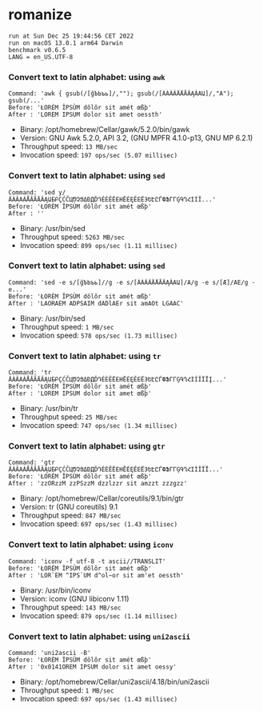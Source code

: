 # romanize
 
    run at Sun Dec 25 19:44:56 CET 2022
    run on macOS 13.0.1 arm64 Darwin
    benchmark v0.6.5
    LANG = en_US.UTF-8
 
### Convert text to latin alphabet: using `awk`
```shell
Command: 'awk { gsub(/[ğЪЬъь]/,""); gsub(/[ÀÁÂÃÄÅĀĂĄǍΑԱ]/,"A"); gsub(/...'
Before: 'ŁORÈM ÎPSÙM dôlõr sit amét œßþ'
After : 'LOREM IPSUM dolor sit amet oessth'
```
* Binary: /opt/homebrew/Cellar/gawk/5.2.0/bin/gawk
* Version: GNU Awk 5.2.0, API 3.2, (GNU MPFR 4.1.0-p13, GNU MP 6.2.1)
* Throughput speed: `13 MB/sec`
* Invocation speed: `197 ops/sec (5.07 millisec)`

### Convert text to latin alphabet: using `sed`
```shell
Command: 'sed y/ÄÀÂΑÁÅĂÃĀǍĄԱБԲÇĆČЦԾՉՑΔÐДĎԴÉÈÊËΕΗĒĖĘĚЕЁЭԵԷԸЃФՖΓГĢԳՂՀΙÍÎ...'
Before: 'ŁORÈM ÎPSÙM dôlõr sit amét œßþ'
After : ''
```
* Binary: /usr/bin/sed
* Throughput speed: `5263 MB/sec`
* Invocation speed: `899 ops/sec (1.11 millisec)`

### Convert text to latin alphabet: using `sed`
```shell
Command: 'sed -e s/[ğЪЬъь]//g -e s/[ÀÁÂÃÄÅĀĂĄǍΑԱ]/A/g -e s/[Æ]/AE/g -e...'
Before: 'ŁORÈM ÎPSÙM dôlõr sit amét œßþ'
After : 'LAORAEM ADPSAIM dADlAEr sit amAOt LGAAC'
```
* Binary: /usr/bin/sed
* Throughput speed: `1 MB/sec`
* Invocation speed: `578 ops/sec (1.73 millisec)`

### Convert text to latin alphabet: using `tr`
```shell
Command: 'tr ÄÀÂΑÁÅĂÃĀǍĄԱБԲÇĆČЦԾՉՑΔÐДĎԴÉÈÊËΕΗĒĖĘĚЕЁЭԵԷԸЃФՖΓГĢԳՂՀΙÍÎÏĪĮ...'
Before: 'ŁORÈM ÎPSÙM dôlõr sit amét œßþ'
After : 'LOREM IPSUM dolor sit amet œßþ'
```
* Binary: /usr/bin/tr
* Throughput speed: `25 MB/sec`
* Invocation speed: `747 ops/sec (1.34 millisec)`

### Convert text to latin alphabet: using `gtr`
```shell
Command: 'gtr ÄÀÂΑÁÅĂÃĀǍĄԱБԲÇĆČЦԾՉՑΔÐДĎԴÉÈÊËΕΗĒĖĘĚЕЁЭԵԷԸЃФՖΓГĢԳՂՀΙÍÎÏĪ...'
Before: 'ŁORÈM ÎPSÙM dôlõr sit amét œßþ'
After : 'zzORzzM zzPSzzM dzzlzzr sit amzzt zzzgzz'
```
* Binary: /opt/homebrew/Cellar/coreutils/9.1/bin/gtr
* Version: tr (GNU coreutils) 9.1
* Throughput speed: `847 MB/sec`
* Invocation speed: `697 ops/sec (1.43 millisec)`

### Convert text to latin alphabet: using `iconv`
```shell
Command: 'iconv -f utf-8 -t ascii//TRANSLIT'
Before: 'ŁORÈM ÎPSÙM dôlõr sit amét œßþ'
After : 'LOR`EM ^IPS`UM d^ol~or sit am'et oessth'
```
* Binary: /usr/bin/iconv
* Version: iconv (GNU libiconv 1.11)
* Throughput speed: `143 MB/sec`
* Invocation speed: `879 ops/sec (1.14 millisec)`

### Convert text to latin alphabet: using `uni2ascii`
```shell
Command: 'uni2ascii -B'
Before: 'ŁORÈM ÎPSÙM dôlõr sit amét œßþ'
After : '0x0141OREM IPSUM dolor sit amet oessy'
```
* Binary: /opt/homebrew/Cellar/uni2ascii/4.18/bin/uni2ascii
* Throughput speed: `1 MB/sec`
* Invocation speed: `697 ops/sec (1.43 millisec)`

